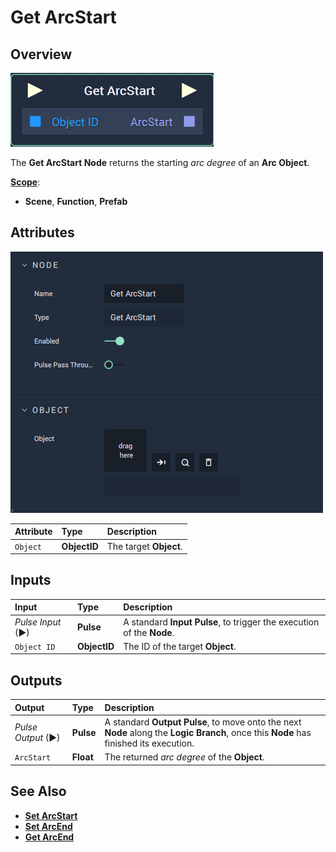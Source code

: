 # Get ArcStart

## Overview

![The Get ArcStart Node.](../../../../.gitbook/assets/node-get-arcstart.png)

The **Get ArcStart Node** returns the starting _arc degree_ of an **Arc Object**.

[**Scope**](../overview.md#scopes):
*  **Scene**, **Function**, **Prefab**

## Attributes

![The Get ArcStart Node Attributes.](../../../../.gitbook/assets/node-get-arcstart-attr.png)

| Attribute | Type | Description |
| :--- | :--- | :--- |
| `Object` | **ObjectID** | The target **Object**. |

## Inputs

| Input | Type | Description |
| :--- | :--- | :--- |
| _Pulse Input_ \(►\) | **Pulse** | A standard **Input Pulse**, to trigger the execution of the **Node**. |
| `Object ID` | **ObjectID** | The ID of the target **Object**. |

## Outputs

| Output | Type | Description |
| :--- | :--- | :--- |
| _Pulse Output_ \(►\) | **Pulse** | A standard **Output Pulse**, to move onto the next **Node** along the **Logic Branch**, once this **Node** has finished its execution. |
| `ArcStart` | **Float** | The returned _arc degree_ of the **Object**. |

## See Also

* [**Set ArcStart**](setarcstart.md)
* [**Set ArcEnd**](setarcend.md)
* [**Get ArcEnd**](getarcend.md)

